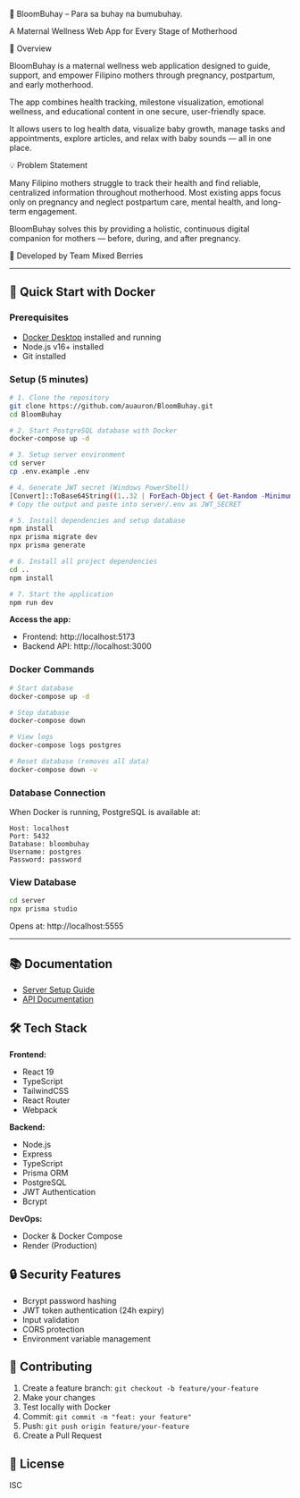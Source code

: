 🌸 BloomBuhay – Para sa buhay na bumubuhay.

A Maternal Wellness Web App for Every Stage of Motherhood

🩷 Overview

BloomBuhay is a maternal wellness web application designed to guide, support, and empower Filipino mothers through pregnancy, postpartum, and early motherhood.

The app combines health tracking, milestone visualization, emotional wellness, and educational content in one secure, user-friendly space.

It allows users to log health data, visualize baby growth, manage tasks and appointments, explore articles, and relax with baby sounds — all in one place.

💡 Problem Statement

Many Filipino mothers struggle to track their health and find reliable, centralized information throughout motherhood.
Most existing apps focus only on pregnancy and neglect postpartum care, mental health, and long-term engagement.

BloomBuhay solves this by providing a holistic, continuous digital companion for mothers — before, during, and after pregnancy.

🥷 Developed by Team Mixed Berries

---

## 🚀 Quick Start with Docker

### Prerequisites
- [Docker Desktop](https://www.docker.com/products/docker-desktop/) installed and running
- Node.js v16+ installed
- Git installed

### Setup (5 minutes)

```bash
# 1. Clone the repository
git clone https://github.com/auauron/BloomBuhay.git
cd BloomBuhay

# 2. Start PostgreSQL database with Docker
docker-compose up -d

# 3. Setup server environment
cd server
cp .env.example .env

# 4. Generate JWT secret (Windows PowerShell)
[Convert]::ToBase64String((1..32 | ForEach-Object { Get-Random -Minimum 0 -Maximum 256 }))
# Copy the output and paste into server/.env as JWT_SECRET

# 5. Install dependencies and setup database
npm install
npx prisma migrate dev
npx prisma generate

# 6. Install all project dependencies
cd ..
npm install

# 7. Start the application
npm run dev
```

**Access the app:**
- Frontend: http://localhost:5173
- Backend API: http://localhost:3000

### Docker Commands

```bash
# Start database
docker-compose up -d

# Stop database
docker-compose down

# View logs
docker-compose logs postgres

# Reset database (removes all data)
docker-compose down -v
```

### Database Connection

When Docker is running, PostgreSQL is available at:
```
Host: localhost
Port: 5432
Database: bloombuhay
Username: postgres
Password: password
```

### View Database

```bash
cd server
npx prisma studio
```
Opens at: http://localhost:5555

---

## 📚 Documentation

- [Server Setup Guide](./server/SETUP.md)
- [API Documentation](./server/API_DOCS.md)

## 🛠️ Tech Stack

**Frontend:**
- React 19
- TypeScript
- TailwindCSS
- React Router
- Webpack

**Backend:**
- Node.js
- Express
- TypeScript
- Prisma ORM
- PostgreSQL
- JWT Authentication
- Bcrypt

**DevOps:**
- Docker & Docker Compose
- Render (Production)

## 🔒 Security Features

- Bcrypt password hashing
- JWT token authentication (24h expiry)
- Input validation
- CORS protection
- Environment variable management

## 🤝 Contributing

1. Create a feature branch: `git checkout -b feature/your-feature`
2. Make your changes
3. Test locally with Docker
4. Commit: `git commit -m "feat: your feature"`
5. Push: `git push origin feature/your-feature`
6. Create a Pull Request

## 📝 License

ISC
